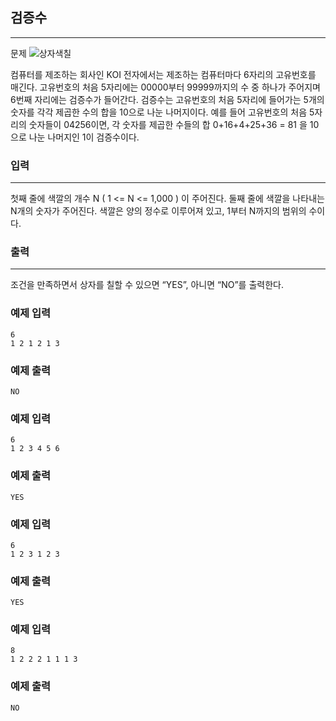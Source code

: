 ## 검증수
***
문제
![상자색칠](https://user-images.githubusercontent.com/12872904/57210903-51c6ff00-7019-11e9-89af-a3ea76611f66.png)

컴퓨터를 제조하는 회사인 KOI 전자에서는 제조하는 컴퓨터마다 6자리의 고유번호를 매긴다. 고유번호의 처음 5자리에는 00000부터 99999까지의 수 중 하나가 주어지며 6번째 자리에는 검증수가 들어간다. 검증수는 고유번호의 처음 5자리에 들어가는 5개의 숫자를 각각 제곱한 수의 합을 10으로 나눈 나머지이다. 예를 들어 고유번호의 처음 5자리의 숫자들이 04256이면, 각 숫자를 제곱한 수들의 합 0+16+4+25+36 = 81 을 10으로 나눈 나머지인 1이 검증수이다.

 
 
### 입력
***
첫째 줄에 색깔의 개수 N ( 1 <= N <= 1,000 ) 이 주어진다. 둘째 줄에 색깔을 나타내는 N개의 숫자가 주어진다. 색깔은 양의 정수로 이루어져 있고, 1부터 N까지의 범위의 수이다.

 
 
### 출력
***
조건을 만족하면서 상자를 칠할 수 있으면 “YES”, 아니면 “NO”를 출력한다.

### 예제 입력
```
6
1 2 1 2 1 3
```
### 예제 출력
```
NO
```

### 예제 입력
```
6
1 2 3 4 5 6
```
### 예제 출력
```
YES
```

### 예제 입력
```
6
1 2 3 1 2 3
```
### 예제 출력
```
YES
```

### 예제 입력
```
8
1 2 2 2 1 1 1 3
```
### 예제 출력
```
NO
```
